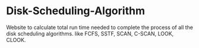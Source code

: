# Disk-Scheduling-Algorithm
Website to calculate  total run time needed to complete the process of all the disk scheduling algorithms. like FCFS, SSTF, SCAN, C-SCAN, LOOK, CLOOK. 
